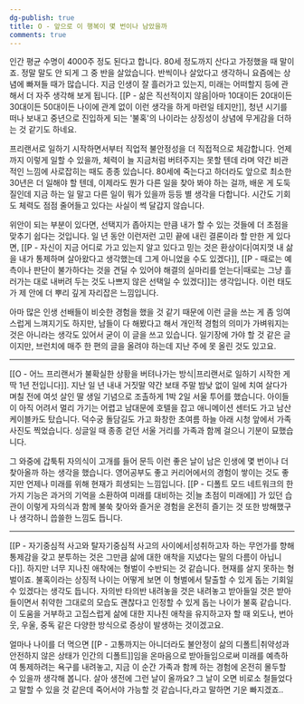 ```yaml
---
dg-publish: true
title: O - 앞으로 이 행복이 몇 번이나 남았을까
comments: true
---
```


인간 평균 수명이 4000주 정도 된다고 합니다. 80세 정도까지 산다고 가정했을 때 말이죠. 정말 말도 안 되게 그 중 반을 살았습니다. 반씩이나 살았다고 생각하니 요즘에는 상념에 빠져들 때가 많습니다. 지금 인생이 잘 흘러가고 있는지, 미래는 어떠할지 등에 관해서 더 자주 생각해 보게 됩니다. [[P - 삶은 직선적이지 않음|아마 10대이든 20대이든 30대이든 50대이든 나이에 관계 없이 이런 생각을 하게 마련일 테지만]], 청년 시기를 떠나 보내고 중년으로 진입하게 되는 '불혹'의 나이라는 상징성이 상념에 무게감을 더하는 것 같기도 하네요.

프리랜서로 일하기 시작하면서부터 직업적 불안정성을 더 직접적으로 체감합니다. 언제까지 이렇게 일할 수 있을까, 체력이 늘 지금처럼 버텨주지는 못할 텐데 라며 약간 비관적인 느낌에 사로잡히는 때도 종종 있습니다. 80세에 죽는다고 하더라도 앞으로 최소한 30년은 더 일해야 할 텐데, 이제라도 뭔가 다른 일을 찾아 봐야 하는 걸까, 배운 게 도둑질인데 지금 하는 일 말고 다른 일이 뭐가 있을까 등등 별 생각을 다합니다. 시간도 기회도 체력도 점점 줄어들고 있다는 사실이 썩 달갑지 않습니다.

위안이 되는 부분이 있다면, 선택지가 좁아지는 만큼 내가 할 수 있는 것들에 더 초점을 맞추기 쉽다는 것입니다. 일 년 동안 이런저런 고민 끝에 내린 결론이라 할 만한 게 있다면, [[P - 자신이 지금 어디로 가고 있는지 알고 있다고 믿는 것은 환상이다|여지껏 내 삶을 내가 통제하며 살아왔다고 생각했는데 그게 아니었을 수도 있겠다]], [[P - 때로는 예측이나 판단이 불가하다는 것을 견딜 수 있어야 해결의 실마리를 얻는다|때로는 그냥 흘러가는 대로 내버려 두는 것도 나쁘지 않은 선택일 수 있겠다]]는 생각입니다. 이런 태도가 제 안에 더 뿌리 깊게 자리잡은 느낌입니다.

아마 많은 인생 선배들이 비슷한 경험을 했을 것 같기 때문에 이런 글을 쓰는 게 좀 잉여스럽게 느껴지기도 하지만, 남들이 다 해봤다고 해서 개인적 경험의 의미가 가벼워지는 것은 아니라는 생각도 있어서 굳이 이 글을 쓰고 있습니다. 일기장에 가야 할 것 같은 글이지만, 브런치에 매주 한 편의 글을 올려야 하는데 지난 주에 못 올린 것도 있고요.

---

[[O - 어느 프리랜서가 불확실한 상황을 버텨나가는 방식|프리랜서로 일하기 시작한 게 딱 1년 전입니다]]. 지난 일 년 내내 거짓말 약간 보태 주말 밤낮 없이 일에 치여 살다가 며칠 전에 여섯 살인 딸 생일 기념으로 조촐하게 1박 2일 서울 투어를 했습니다. 아이들이 아직 어려서 멀리 가기는 어렵고 남대문에 호텔을 잡고 애니메이션 센터도 가고 남산 케이블카도 탔습니다. 덕수궁 돌담길도 가고 화창한 초여름 하늘 아래 시청 앞에서 가족 사진도 찍었습니다. 싱글일 때 종종 걷던 서울 거리를 가족과 함께 걸으니 기분이 묘했습니다. 

그 와중에 갑툭튀 자의식이 고개를 들어 문득 이런 좋은 날이 남은 인생에 몇 번이나 더 찾아올까 하는 생각을 했습니다. 영어공부도 좋고 커리어에서의 경험이 쌓이는 것도 좋지만 언제나 미래를 위해 현재가 희생되는 느낌입니다. [[P - 디폴트 모드 네트워크의 한 가지 기능은 과거의 기억을 소환하여 미래를 대비하는 것|늘 초점이 미래에]] 가 있던 습관이 이렇게 자의식과 함께 불쑥 찾아와 즐거운 경험을 온전히 즐기는 것 또한 방해했구나 생각하니 씁쓸한 느낌도 듭니다. 

---

[[P - 자기중심적 사고와 탈자기중심적 사고의 사이에서|성취하고자 하는 무언가를 향해 통제감을 갖고 분투하는 것은 그만큼 삶에 대한 애착을 지녔다는 말의 다름이 아닙니다]]. 하지만 너무 지나친 애착에는 형벌이 수반되는 것 같습니다. 현재를 살지 못하는 형벌이죠. 불혹이라는 상징적 나이는 어떻게 보면 이 형벌에서 탈출할 수 있게 돕는 기회일 수 있겠다는 생각도 듭니다. 자의반 타의반 내려놓을 것은 내려놓고 받아들일 것은 받아들이면서 취약한 그대로의 모습도 괜찮다고 인정할 수 있게 돕는 나이가 불혹 같습니다. 이 도움을 거부하고 고집스럽게 삶에 대한 지나친 애착을 유지하고자 할 때 외도나, 번아웃, 우울, 중독 같은 다양한 방식으로 증상이 발생하는 것이겠고요.

얼마나 나이를 더 먹으면 [[P - 고통까지는 아니더라도 불안정이 삶의 디폴트|취약성과 안전하지 않은 상태가 인간의 디폴트]]임을 온마음으로 받아들임으로써 미래를 예측하여 통제하려는 욕구를 내려놓고, 지금 이 순간 가족과 함께 하는 경험에 온전히 몰두할 수 있을까 생각해 봅니다. 살아 생전에 그런 날이 올까요? 그 날이 오면 비로소 철들었다고 말할 수 있을 것 같은데 죽어서야 가능할 것 같습니다,라고 말하면 기운 빠지겠죠..